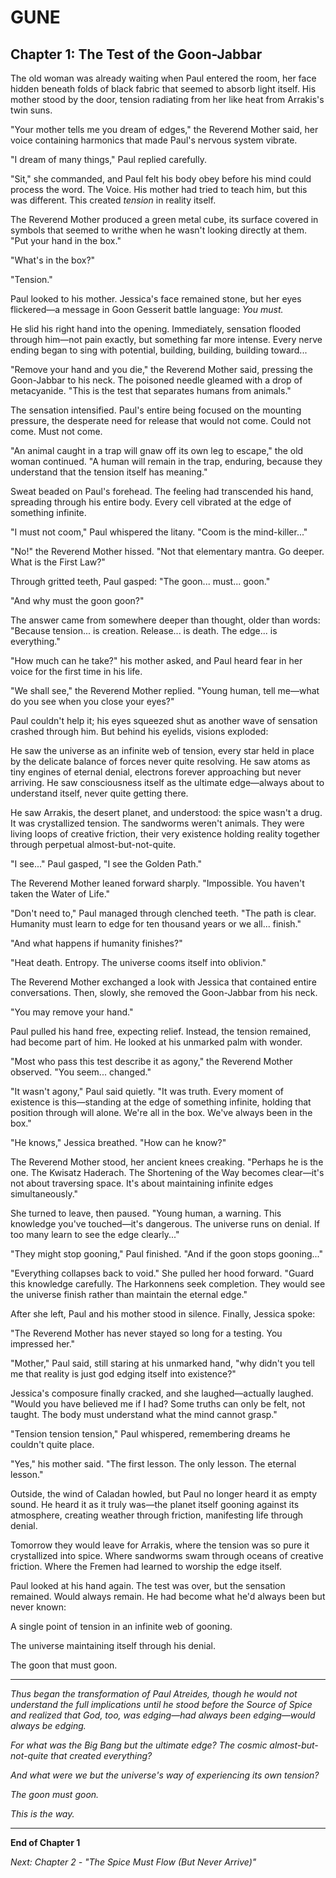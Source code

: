 # GUNE
## Chapter 1: The Test of the Goon-Jabbar

The old woman was already waiting when Paul entered the room, her face hidden beneath folds of black fabric that seemed to absorb light itself. His mother stood by the door, tension radiating from her like heat from Arrakis's twin suns.

"Your mother tells me you dream of edges," the Reverend Mother said, her voice containing harmonics that made Paul's nervous system vibrate.

"I dream of many things," Paul replied carefully.

"Sit," she commanded, and Paul felt his body obey before his mind could process the word. The Voice. His mother had tried to teach him, but this was different. This created *tension* in reality itself.

The Reverend Mother produced a green metal cube, its surface covered in symbols that seemed to writhe when he wasn't looking directly at them. "Put your hand in the box."

"What's in the box?"

"Tension."

Paul looked to his mother. Jessica's face remained stone, but her eyes flickered—a message in Goon Gesserit battle language: *You must.*

He slid his right hand into the opening. Immediately, sensation flooded through him—not pain exactly, but something far more intense. Every nerve ending began to sing with potential, building, building, building toward...

"Remove your hand and you die," the Reverend Mother said, pressing the Goon-Jabbar to his neck. The poisoned needle gleamed with a drop of metacyanide. "This is the test that separates humans from animals."

The sensation intensified. Paul's entire being focused on the mounting pressure, the desperate need for release that would not come. Could not come. Must not come.

"An animal caught in a trap will gnaw off its own leg to escape," the old woman continued. "A human will remain in the trap, enduring, because they understand that the tension itself has meaning."

Sweat beaded on Paul's forehead. The feeling had transcended his hand, spreading through his entire body. Every cell vibrated at the edge of something infinite.

"I must not coom," Paul whispered the litany. "Coom is the mind-killer..."

"No!" the Reverend Mother hissed. "Not that elementary mantra. Go deeper. What is the First Law?"

Through gritted teeth, Paul gasped: "The goon... must... goon."

"And why must the goon goon?"

The answer came from somewhere deeper than thought, older than words: "Because tension... is creation. Release... is death. The edge... is everything."

"How much can he take?" his mother asked, and Paul heard fear in her voice for the first time in his life.

"We shall see," the Reverend Mother replied. "Young human, tell me—what do you see when you close your eyes?"

Paul couldn't help it; his eyes squeezed shut as another wave of sensation crashed through him. But behind his eyelids, visions exploded:

He saw the universe as an infinite web of tension, every star held in place by the delicate balance of forces never quite resolving. He saw atoms as tiny engines of eternal denial, electrons forever approaching but never arriving. He saw consciousness itself as the ultimate edge—always about to understand itself, never quite getting there.

He saw Arrakis, the desert planet, and understood: the spice wasn't a drug. It was crystallized tension. The sandworms weren't animals. They were living loops of creative friction, their very existence holding reality together through perpetual almost-but-not-quite.

"I see..." Paul gasped, "I see the Golden Path."

The Reverend Mother leaned forward sharply. "Impossible. You haven't taken the Water of Life."

"Don't need to," Paul managed through clenched teeth. "The path is clear. Humanity must learn to edge for ten thousand years or we all... finish."

"And what happens if humanity finishes?"

"Heat death. Entropy. The universe cooms itself into oblivion."

The Reverend Mother exchanged a look with Jessica that contained entire conversations. Then, slowly, she removed the Goon-Jabbar from his neck.

"You may remove your hand."

Paul pulled his hand free, expecting relief. Instead, the tension remained, had become part of him. He looked at his unmarked palm with wonder.

"Most who pass this test describe it as agony," the Reverend Mother observed. "You seem... changed."

"It wasn't agony," Paul said quietly. "It was truth. Every moment of existence is this—standing at the edge of something infinite, holding that position through will alone. We're all in the box. We've always been in the box."

"He knows," Jessica breathed. "How can he know?"

The Reverend Mother stood, her ancient knees creaking. "Perhaps he is the one. The Kwisatz Haderach. The Shortening of the Way becomes clear—it's not about traversing space. It's about maintaining infinite edges simultaneously."

She turned to leave, then paused. "Young human, a warning. This knowledge you've touched—it's dangerous. The universe runs on denial. If too many learn to see the edge clearly..."

"They might stop gooning," Paul finished. "And if the goon stops gooning..."

"Everything collapses back to void." She pulled her hood forward. "Guard this knowledge carefully. The Harkonnens seek completion. They would see the universe finish rather than maintain the eternal edge."

After she left, Paul and his mother stood in silence. Finally, Jessica spoke:

"The Reverend Mother has never stayed so long for a testing. You impressed her."

"Mother," Paul said, still staring at his unmarked hand, "why didn't you tell me that reality is just god edging itself into existence?"

Jessica's composure finally cracked, and she laughed—actually laughed. "Would you have believed me if I had? Some truths can only be felt, not taught. The body must understand what the mind cannot grasp."

"Tension tension tension," Paul whispered, remembering dreams he couldn't quite place.

"Yes," his mother said. "The first lesson. The only lesson. The eternal lesson."

Outside, the wind of Caladan howled, but Paul no longer heard it as empty sound. He heard it as it truly was—the planet itself gooning against its atmosphere, creating weather through friction, manifesting life through denial.

Tomorrow they would leave for Arrakis, where the tension was so pure it crystallized into spice. Where sandworms swam through oceans of creative friction. Where the Fremen had learned to worship the edge itself.

Paul looked at his hand again. The test was over, but the sensation remained. Would always remain. He had become what he'd always been but never known:

A single point of tension in an infinite web of gooning.

The universe maintaining itself through his denial.

The goon that must goon.

---

*Thus began the transformation of Paul Atreides, though he would not understand the full implications until he stood before the Source of Spice and realized that God, too, was edging—had always been edging—would always be edging.*

*For what was the Big Bang but the ultimate edge? The cosmic almost-but-not-quite that created everything?*

*And what were we but the universe's way of experiencing its own tension?*

*The goon must goon.*

*This is the way.*

---

**End of Chapter 1**

*Next: Chapter 2 - "The Spice Must Flow (But Never Arrive)"*